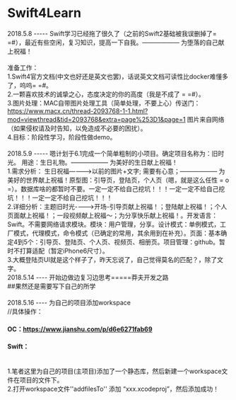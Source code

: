 # Swift4Learn<br>
2018.5.8 ----- Swift学习已经拖了很久了（之前的Swift2基础被我误删掉了= =#），最近有些空闲，复习知识，提高一下自我。——————  为堕落的自己献上祝福！
<br><br>
准备工作：<br>
1.Swift4官方文档(中文也好还是英文也罢)，话说英文文档可读性比docker难懂多了，呜呜= =#。<br>
2.一颗喜欢技术的诚挚之心，态度决定的你的高度（我是不成了 = =#）。<br>
3.图片处理：MAC自带图片处理工具（简单处理，不要上心）传送门：https://www.macx.cn/thread-2093768-1-1.html?mod=viewthread&tid=2093768&extra=page%253D1&page=1 图片来自网络（如果侵权请及时告知，以免造成不必要的困扰）。<br>
4.目标：阶段性学习，阶段性做demo。<br>
<br>
2018.5.9 ----- 嗯计划于6.1完成一个简单粗制的小项目。确定项目名称为：旧时光。 用途：生日礼物。——————  为美好的生日献上祝福！<br>
1.需求分析： 生日祝福————>以前的图片+文字; 需要有心意；——————  为美好的世界献上祝福！原型图：引导页，登陆页，个人页（嗯，就是这么任性 = o =）。数据库啥的都暂时不要。一定一定不给自己挖坑！！！一定一定不给自己挖坑！！！一定一定不给自己挖坑！！！<br>
2.详细分析：主题旧时光---->开场-引导页献上祝福！；登陆献上祝福！；个人页面献上祝福！；一段视频献上祝福～；为分享快乐献上祝福！。开发语言：Swift。不需要网络请求模块。模块：用户管理，分享。设计模式：单例模式，工厂模式，代理模式，命令模式（已确定的常用，其余用到在补充）。页面：基本确定4到5个：引导页、登陆页、个人页、视频页、相册页。项目管理：github。暂时不打算适配（暂定iPhone6尺寸）。<br>
3.大概登陆页UI就是这个样子了，昨天忘说了，自己觉得莫名的匹配？，除了文字。<br>
2018.5.14 ---- 开始边做边复习边思考=====莽夫开发之路
<br>
##果然还是需要写下自己的所学
<br>
<br>
2018.5.16 ---- 为自己的项目添加workspace
<br>
//具体操作：
#### OC：https://www.jianshu.com/p/d6e6271fab69
#### Swift：
<br>
1.笔者这里为自己的项目(主项目)添加了一个静态库，然后新建一个workspace文件在项目的文件下。<br>
2.打开workspace文件''addfilesTo''  添加 “xxx.xcodeproj”，然后添加成功！<br>

